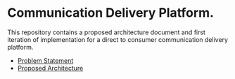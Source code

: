 # Communication Delivery Platform.

This repository contains a proposed architecture document and first iteration of implementation for a direct to consumer communication delivery platform.

- [Problem Statement](docs/problem-statement.md)
- [Proposed Architecture](docs/architecture.md)
